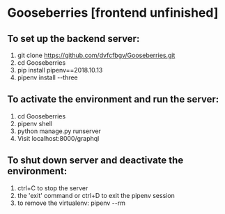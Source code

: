 Gooseberries [frontend unfinished]
===
## To set up the backend server:
1. git clone https://github.com/dvfcfbgv/Gooseberries.git
2. cd Gooseberries
3. pip install pipenv==2018.10.13
4. pipenv install --three
## To activate the environment and run the server:
1. cd Gooseberries
2. pipenv shell
3. python manage.py runserver
4. Visit localhost:8000/graphql
## To shut down server and deactivate the environment:
1. ctrl+C to stop the server 
2. the 'exit' command or ctrl+D to exit the pipenv session
3. to remove the virtualenv: pipenv --rm

